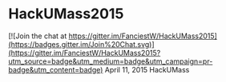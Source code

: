 # HackUMass2015

[![Join the chat at https://gitter.im/FanciestW/HackUMass2015](https://badges.gitter.im/Join%20Chat.svg)](https://gitter.im/FanciestW/HackUMass2015?utm_source=badge&utm_medium=badge&utm_campaign=pr-badge&utm_content=badge)
April 11, 2015 HackUMass
